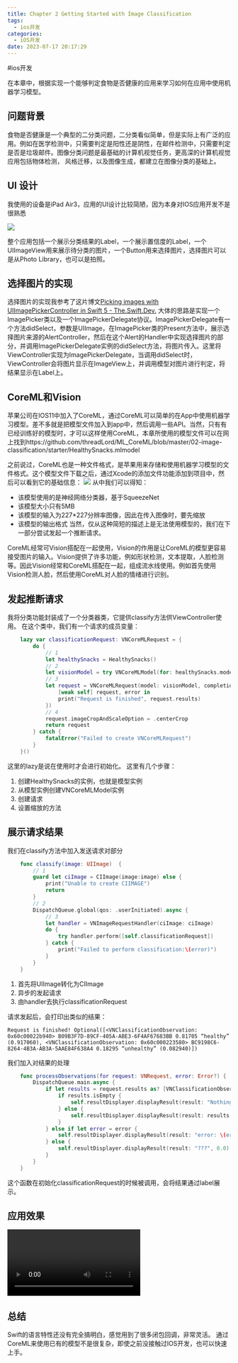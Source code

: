 ```yaml
---
title: Chapter 2 Getting Started with Image Classification
tags:
  - ios开发
categories:
  - iOS开发
date: 2023-07-17 20:17:29
---
```

#ios开发 

在本章中，根据实现一个能够判定食物是否健康的应用来学习如何在应用中使用机器学习模型。

## 问题背景
食物是否健康是一个典型的二分类问题，二分类看似简单，但是实际上有广泛的应用。例如在医学检测中，只需要判定是阳性还是阴性，在邮件检测中，只需要判定是否是垃圾邮件。图像分类问题是最基础的计算机视觉任务，更高深的计算机视觉应用包括物体检测， 风格迁移，以及图像生成，都建立在图像分类的基础上。

## UI 设计
我使用的设备是iPad Air3，应用的UI设计比较简陋，因为本身对IOS应用开发不是很熟悉

![](img/B756DF5C-7BA9-4CE0-9128-28E443F335D6.png
)

整个应用包括一个展示分类结果的Label，一个展示置信度的Label，一个UIImageView用来展示待分类的图片，一个Button用来选择图片，选择图片可以是从Photo Library，也可以是拍照。

## 选择图片的实现
选择图片的实现我参考了这片博文[Picking images with UIImagePickerController in Swift 5 - The.Swift.Dev.](https://theswiftdev.com/picking-images-with-uiimagepickercontroller-in-swift-5/)
大体的思路是实现一个ImagePicker类以及一个ImagePickerDelegate协议。ImagePickerDelegate有一个方法didSelect，参数是UIImage，在ImagePicker类的Present方法中，展示选择图片来源的AlertController，然后在这个Alert的Handler中实现选择图片的部分，并调用ImagePickerDelegate实例的didSelect方法，将图片传入。这里将ViewController实现为ImagePickerDelegate，当调用didSelect时，ViewController会将图片显示在ImageView上，并调用模型对图片进行判定，将结果显示在Label上。


## CoreML和Vision
苹果公司在IOS11中加入了CoreML，通过CoreML可以简单的在App中使用机器学习模型。差不多就是把模型文件加入到app中，然后调用一些API。当然，只有有已经训练好的模型时，才可以这样使用CoreML，本章所使用的模型文件可以在网上找到https://github.com/threadLord/ML_CoreML/blob/master/02-image-classification/starter/HealthySnacks.mlmodel

之前说过，CoreML也是一种文件格式，是苹果用来存储和使用机器学习模型的文件格式。这个模型文件下载之后，通过Xcode的添加文件功能添加到项目中，然后可以看到它的基础信息：
![](img/7F0B3B97-F402-4494-83E4-D45228BEB357.png
)
从中我们可以得知：
* 该模型使用的是神经网络分类器，基于SqueezeNet
* 该模型大小只有5MB
* 该模型的输入为227*227分辨率图像，因此在传入图像时，要先缩放
* 该模型的输出格式
当然，仅从这种简短的描述上是无法使用模型的，我们在下一部分尝试发起一个推断请求。

CoreML经常可Vision搭配在一起使用，Vision的作用是让CoreML的模型更容易接受图片的输入。Vision提供了许多功能，例如形状检测，文本提取，人脸检测等。因此Vision经常和CoreML搭配在一起，组成流水线使用。例如首先使用Vision检测人脸，然后使用CoreML对人脸的情绪进行识别。

## 发起推断请求
我将分类功能封装成了一个分类器类，它提供classify方法供ViewController使用。
在这个类中，我们有一个请求的成员变量：
``` swift
    lazy var classificationRequest: VNCoreMLRequest = {
        do {
            // 1
            let healthySnacks = HealthySnacks()
            // 2
            let visionModel = try VNCoreMLModel(for: healthySnacks.model)
            // 3
            let request = VNCoreMLRequest(model: visionModel, completionHandler: {
                [weak self] request, error in
                print("Request is finished", request.results)
            })
            // 4
            request.imageCropAndScaleOption = .centerCrop
            return request
        } catch {
            fatalError("Failed to create VNCoreMLRequest")
        }
    }()
```
这里的lazy是说在使用时才会进行初始化。
这里有几个步骤：
1. 创建HealthySnacks的实例，也就是模型实例
2. 从模型实例创建VNCoreMLModel实例
3. 创建请求
4. 设置缩放的方法

## 展示请求结果
我们在classify方法中加入发送请求对部分
```swift
    func classify(image: UIImage)  {
        // 1
        guard let ciImage = CIImage(image:image) else {
            print("Unable to create CIIMAGE")
            return
        }
        // 2
        DispatchQueue.global(qos: .userInitiated).async {
            // 3
            let handler = VNImageRequestHandler(ciImage: ciImage)
            do {
                try handler.perform([self.classificationRequest])
            } catch {
                print("Failed to perform classification:\(error)")
            }
        }
    }
```

1. 首先将UIImage转化为CIImage
2. 异步的发起请求
3. 由handler去执行classificationRequest

请求发起后，会打印出类似的结果：
```
Request is finished! Optional([<VNClassificationObservation: 0x60c00022b940> B09B3F7D-89CF-405A-ABE3-6F4AF67683BB 0.81705 “healthy” (0.917060), <VNClassificationObservation: 0x60c000223580> BC9198C6-8264-4B3A-AB3A-5AAE84F638A4 0.18295 “unhealthy” (0.082940)])
```

我们加入对结果的处理
``` swift
    func processObservations(for request: VNRequest, error: Error?) {
        DispatchQueue.main.async {
            if let results = request.results as? [VNClassificationObservation] {
                if results.isEmpty {
                    self.resultDisplayer.displayResult(result: "Nothing Found", 0.0)
                } else {
                    self.resultDisplayer.displayResult(result: results[0].identifier, Float(results[0].confidence))
                }
            } else if let error = error {
                self.resultDisplayer.displayResult(result: "error: \(error.localizedDescription)", 0.0)
            } else {
                self.resultDisplayer.displayResult(result: "???", 0.0)
            }
        }
    }
```

这个函数在初始化classificationRequest的时候被调用，会将结果通过label展示。

## 应用效果
![](img/demo.mov
)

## 总结
Swift的语言特性还没有完全搞明白，感觉用到了很多闭包回调，非常灵活。
通过CoreML来使用已有的模型不是很复杂，即使之前没接触过IOS开发，也可以快速上手。